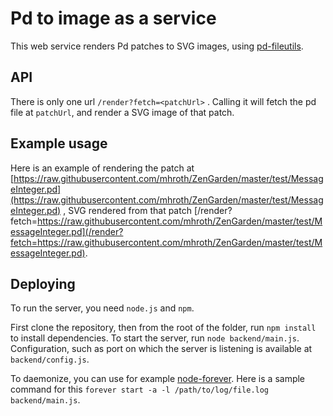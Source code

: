 Pd to image as a service
==========================

This web service renders Pd patches to SVG images, using [pd-fileutils](https://github.com/sebpiq/pd-fileutils).


API
-----

There is only one url `/render?fetch=<patchUrl>` . Calling it will fetch the pd file at `patchUrl`, and render a SVG image of that patch.


Example usage
--------------

Here is an example of rendering the patch at [https://raw.githubusercontent.com/mhroth/ZenGarden/master/test/MessageInteger.pd](https://raw.githubusercontent.com/mhroth/ZenGarden/master/test/MessageInteger.pd) , SVG rendered from that patch [/render?fetch=https://raw.githubusercontent.com/mhroth/ZenGarden/master/test/MessageInteger.pd](/render?fetch=https://raw.githubusercontent.com/mhroth/ZenGarden/master/test/MessageInteger.pd).


Deploying
----------

To run the server, you need `node.js` and `npm`.

First clone the repository, then from the root of the folder, run `npm install` to install dependencies. To start the server, run `node backend/main.js`. Configuration, such as port on which the server is listening is available at `backend/config.js`.

To daemonize, you can use for example [node-forever](https://github.com/foreverjs/forever). Here is a sample command for this `forever start -a -l /path/to/log/file.log backend/main.js`.